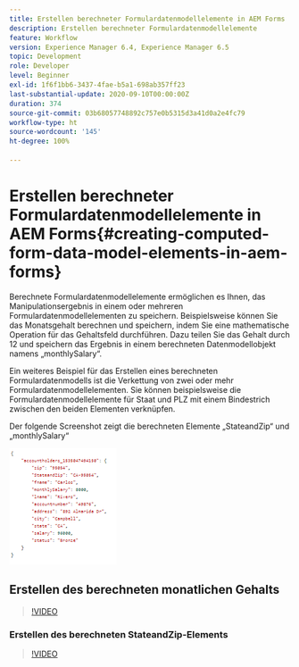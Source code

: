 ```yaml
---
title: Erstellen berechneter Formulardatenmodellelemente in AEM Forms
description: Erstellen berechneter Formulardatenmodellelemente
feature: Workflow
version: Experience Manager 6.4, Experience Manager 6.5
topic: Development
role: Developer
level: Beginner
exl-id: 1f6f1bb6-3437-4fae-b5a1-698ab357ff23
last-substantial-update: 2020-09-10T00:00:00Z
duration: 374
source-git-commit: 03b68057748892c757e0b5315d3a41d0a2e4fc79
workflow-type: ht
source-wordcount: '145'
ht-degree: 100%

---
```


# Erstellen berechneter Formulardatenmodellelemente in AEM Forms{#creating-computed-form-data-model-elements-in-aem-forms}

Berechnete Formulardatenmodellelemente ermöglichen es Ihnen, das Manipulationsergebnis in einem oder mehreren Formulardatenmodellelementen zu speichern. Beispielsweise können Sie das Monatsgehalt berechnen und speichern, indem Sie eine mathematische Operation für das Gehaltsfeld durchführen. Dazu teilen Sie das Gehalt durch 12 und speichern das Ergebnis in einem berechneten Datenmodellobjekt namens „monthlySalary“.

Ein weiteres Beispiel für das Erstellen eines berechneten Formulardatenmodells ist die Verkettung von zwei oder mehr Formulardatenmodellelementen. Sie können beispielsweise die Formulardatenmodellelemente für Staat und PLZ mit einem Bindestrich zwischen den beiden Elementen verknüpfen.

Der folgende Screenshot zeigt die berechneten Elemente „StateandZip“ und „monthlySalary“

![comptedfdmelement](assets/computedfdmelement.gif)

## Erstellen des berechneten monatlichen Gehalts

>[!VIDEO](https://video.tv.adobe.com/v/23855?quality=12&learn=on)

### Erstellen des berechneten StateandZip-Elements

>[!VIDEO](https://video.tv.adobe.com/v/23856?quality=12&learn=on)

